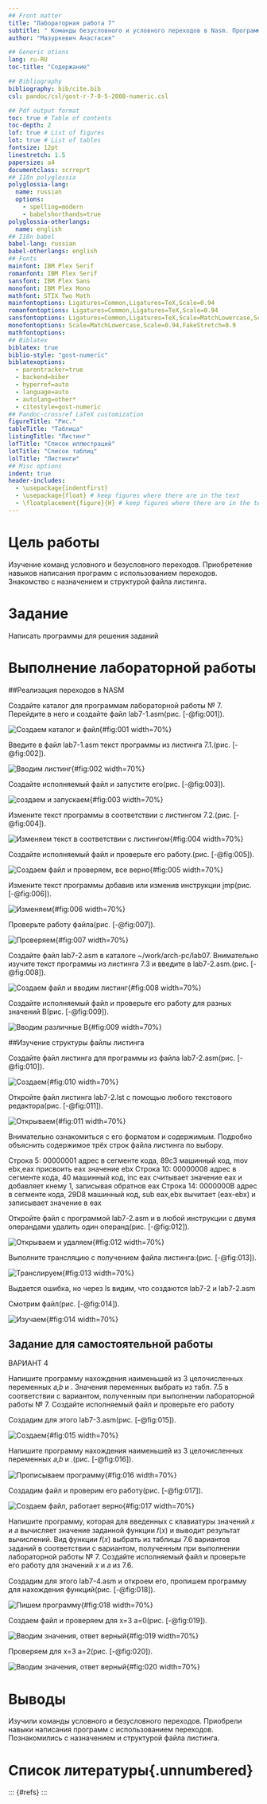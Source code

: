 ```yaml
---
## Front matter
title: "Лабораторная работа 7"
subtitle: " Команды безусловного и условного переходов в Nasm. Программирование ветвлений."
author: "Мазуркевич Анастасия"

## Generic otions
lang: ru-RU
toc-title: "Содержание"

## Bibliography
bibliography: bib/cite.bib
csl: pandoc/csl/gost-r-7-0-5-2008-numeric.csl

## Pdf output format
toc: true # Table of contents
toc-depth: 2
lof: true # List of figures
lot: true # List of tables
fontsize: 12pt
linestretch: 1.5
papersize: a4
documentclass: scrreprt
## I18n polyglossia
polyglossia-lang:
  name: russian
  options:
	- spelling=modern
	- babelshorthands=true
polyglossia-otherlangs:
  name: english
## I18n babel
babel-lang: russian
babel-otherlangs: english
## Fonts
mainfont: IBM Plex Serif
romanfont: IBM Plex Serif
sansfont: IBM Plex Sans
monofont: IBM Plex Mono
mathfont: STIX Two Math
mainfontoptions: Ligatures=Common,Ligatures=TeX,Scale=0.94
romanfontoptions: Ligatures=Common,Ligatures=TeX,Scale=0.94
sansfontoptions: Ligatures=Common,Ligatures=TeX,Scale=MatchLowercase,Scale=0.94
monofontoptions: Scale=MatchLowercase,Scale=0.94,FakeStretch=0.9
mathfontoptions:
## Biblatex
biblatex: true
biblio-style: "gost-numeric"
biblatexoptions:
  - parentracker=true
  - backend=biber
  - hyperref=auto
  - language=auto
  - autolang=other*
  - citestyle=gost-numeric
## Pandoc-crossref LaTeX customization
figureTitle: "Рис."
tableTitle: "Таблица"
listingTitle: "Листинг"
lofTitle: "Список иллюстраций"
lotTitle: "Список таблиц"
lolTitle: "Листинги"
## Misc options
indent: true
header-includes:
  - \usepackage{indentfirst}
  - \usepackage{float} # keep figures where there are in the text
  - \floatplacement{figure}{H} # keep figures where there are in the text
---
```


# Цель работы

Изучение команд условного и безусловного переходов. Приобретение навыков написания программ с использованием переходов. Знакомство с назначением и структурой файла
листинга.

# Задание

Написать программы для решения заданий


# Выполнение лабораторной работы
##Реализация переходов в NASM

Создайте каталог для программам лабораторной работы № 7. Перейдите в него и создайте файл lab7-1.asm(рис. [-@fig:001]).

![Создаем каталог и файл](image/7.1.jpg){#fig:001 width=70%}

Введите в файл lab7-1.asm текст программы из листинга 7.1.(рис. [-@fig:002]).

![Вводим листинг](image/7.2.jpg){#fig:002 width=70%}

Создайте исполняемый файл и запустите его(рис. [-@fig:003]).

![создаем и запускаем](image/7.3.jpg){#fig:003 width=70%}

 Измените текст программы в соответствии с листингом 7.2.(рис. [-@fig:004]).

![Изменяем текст в соответствии с листингом](image/7.4.jpg){#fig:004 width=70%}

Создайте исполняемый файл и проверьте его работу.(рис. [-@fig:005]).

![Создаем файл и проверяем, все верно](image/7.5.jpg){#fig:005 width=70%}

Измените текст программы добавив или изменив инструкции jmp(рис. [-@fig:006]).

![Изменяем](image/7.6.jpg){#fig:006 width=70%}

Проверьте работу файла(рис. [-@fig:007]).

![Проверяем](image/7.7.jpg){#fig:007 width=70%}

Создайте файл lab7-2.asm в каталоге ~/work/arch-pc/lab07. Внимательно изучите текст программы из листинга 7.3 и введите в lab7-2.asm.(рис. [-@fig:008]).

![Создаем файл и вводим листинг](image/7.8.jpg){#fig:008 width=70%}

Создайте исполняемый файл и проверьте его работу для разных значений B(рис. [-@fig:009]).

![Вводим различные В](image/7.9.jpg){#fig:009 width=70%}

##Изучение структуры файлы листинга

Создайте файл листинга для программы из файла lab7-2.asm(рис. [-@fig:010]).

![Создаем](image/7.10.jpg){#fig:010 width=70%}

Откройте файл листинга lab7-2.lst с помощью любого текстового редактора(рис. [-@fig:011]).

![Открываем](image/7.11.jpg){#fig:011 width=70%}

Внимательно ознакомиться с его форматом и содержимым. Подробно объяснить содержимое трёх строк файла листинга по выбору.

Строка 5: 00000001 адрес в сегменте кода, 89с3 машинный код, mov ebx,eax присвоить eax значение ebx
Строка 10: 00000008 адрес в сегменте кода, 40 машинный код, inc eax считывает значение eax и добавляет кнему 1, записывая обратнов eax
Строка 14: 0000000В адрес в сегменте кода, 29D8 машинный код, sub eax,ebx вычитает (eax-ebx) и записывает значение в eax

Откройте файл с программой lab7-2.asm и в любой инструкции с двумя операндами удалить один операнд(рис. [-@fig:012]).

![Открываем и удаляем](image/7.12.jpg){#fig:012 width=70%}

Выполните трансляцию с получением файла листинга:(рис. [-@fig:013]).

![Транслируем](image/7.13.jpg){#fig:013 width=70%}

Выдается ошибка, но через ls видим, что создаются lab7-2 и lab7-2.asm

Смотрим файл(рис. [-@fig:014]).

![Изучаем](image/7.14.jpg){#fig:014 width=70%}

## Задание для самостоятельной работы

ВАРИАНТ 4

Напишите программу нахождения наименьшей из 3 целочисленных переменных 𝑎,𝑏 и .
Значения переменных выбрать из табл. 7.5 в соответствии с вариантом, полученным
при выполнении лабораторной работы № 7. Создайте исполняемый файл и проверьте
его работу

Создадим для этого lab7-3.asm(рис. [-@fig:015]).

![Создаем](image/7.15.jpg){#fig:015 width=70%}

Напишите программу нахождения наименьшей из 3 целочисленных переменных 𝑎,𝑏 и .(рис. [-@fig:016]).

![Прописываем программу](image/7.16.jpg){#fig:016 width=70%}

Создадим файл и проверим его работу(рис. [-@fig:017]).

![Создаем файл, работает верно](image/7.17.jpg){#fig:017 width=70%}

Напишите программу, которая для введенных с клавиатуры значений 𝑥 и 𝑎 вычисляет
значение заданной функции 𝑓(𝑥) и выводит результат вычислений. Вид функции 𝑓(𝑥)
выбрать из таблицы 7.6 вариантов заданий в соответствии с вариантом, полученным
при выполнении лабораторной работы № 7. Создайте исполняемый файл и проверьте
его работу для значений 𝑥 и 𝑎 из 7.6.

Создадим для этого lab7-4.asm и откроем его, пропишем программу для нахождения функций(рис. [-@fig:018]).

![Пишем программу](image/7.18.jpg){#fig:018 width=70%}

Создаем файл и проверяем для х=3 а=0(рис. [-@fig:019]).

![Вводим значения, ответ верный](image/7.19.jpg){#fig:019 width=70%}

Проверяем для х=3 а=2(рис. [-@fig:020]).

![Вводим значения, ответ верный](image/7.20.jpg){#fig:020 width=70%}


# Выводы

Изучили команды условного и безусловного переходов. Приобрели навыки написания программ с использованием переходов. Познакомились с назначением и структурой файла
листинга.


# Список литературы{.unnumbered}

::: {#refs}
:::
